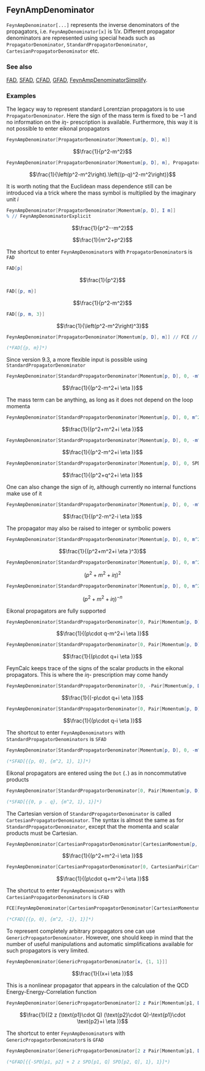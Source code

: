 ## FeynAmpDenominator

`FeynAmpDenominator[...]` represents the inverse denominators of the propagators, i.e. `FeynAmpDenominator[x]` is $1/x$. Different propagator denominators are represented using special heads such as `PropagatorDenominator`, `StandardPropagatorDenominator`, `CartesianPropagatorDenominator` etc.

### See also

[FAD](FAD), [SFAD](SFAD), [CFAD](CFAD), [GFAD](GFAD), [FeynAmpDenominatorSimplify](FeynAmpDenominatorSimplify).

### Examples

The legacy way to represent standard Lorentzian propagators is to use `PropagatorDenominator`. Here the sign of the mass term is fixed to be $-1$ and no information on the $i \eta$- prescription is available. Furthermore, this way it is not possible to enter eikonal propagators

```mathematica
FeynAmpDenominator[PropagatorDenominator[Momentum[p, D], m]]
```

$$\frac{1}{p^2-m^2}$$

```mathematica
FeynAmpDenominator[PropagatorDenominator[Momentum[p, D], m], PropagatorDenominator[Momentum[p - q, D], m]]
```

$$\frac{1}{\left(p^2-m^2\right).\left((p-q)^2-m^2\right)}$$

It is worth noting that the Euclidean mass dependence still can be introduced via a trick where the mass symbol is multiplied by the imaginary unit $i$

```mathematica
FeynAmpDenominator[PropagatorDenominator[Momentum[p, D], I m]]
% // FeynAmpDenominatorExplicit
```

$$\frac{1}{p^2--m^2}$$

$$\frac{1}{m^2+p^2}$$

The shortcut to enter `FeynAmpDenominator`s with `PropagatorDenominator`s is `FAD`

```mathematica
FAD[p]
```

$$\frac{1}{p^2}$$

```mathematica
FAD[{p, m}]
```

$$\frac{1}{p^2-m^2}$$

```mathematica
FAD[{p, m, 3}]
```

$$\frac{1}{\left(p^2-m^2\right)^3}$$

```mathematica
FeynAmpDenominator[PropagatorDenominator[Momentum[p, D], m]] // FCE // StandardForm

(*FAD[{p, m}]*)
```

Since version 9.3, a more flexible input is possible using `StandardPropagatorDenominator`

```mathematica
FeynAmpDenominator[StandardPropagatorDenominator[Momentum[p, D], 0, -m^2, {1, 1}]]
```

$$\frac{1}{(p^2-m^2+i \eta )}$$

The mass term can be anything, as long as it does not depend on the loop momenta

```mathematica
FeynAmpDenominator[StandardPropagatorDenominator[Momentum[p, D], 0, m^2, {1, 1}]]
```

$$\frac{1}{(p^2+m^2+i \eta )}$$

```mathematica
FeynAmpDenominator[StandardPropagatorDenominator[Momentum[p, D], 0, -m^2, {1, 1}]]
```

$$\frac{1}{(p^2-m^2+i \eta )}$$

```mathematica
FeynAmpDenominator[StandardPropagatorDenominator[Momentum[p, D], 0, SPD[q, q], {1, 1}]]
```

$$\frac{1}{(p^2+q^2+i \eta )}$$

One can also change the sign of $i \eta$, although currently no internal functions make use of it

```mathematica
FeynAmpDenominator[StandardPropagatorDenominator[Momentum[p, D], 0, -m^2, {1, -1}]]
```

$$\frac{1}{(p^2-m^2-i \eta )}$$

The propagator may also be raised to integer or symbolic powers

```mathematica
FeynAmpDenominator[StandardPropagatorDenominator[Momentum[p, D], 0, m^2, {3, 1}]]
```

$$\frac{1}{(p^2+m^2+i \eta )^3}$$

```mathematica
FeynAmpDenominator[StandardPropagatorDenominator[Momentum[p, D], 0, m^2, {-2, 1}]]
```

$$(p^2+m^2+i \eta )^2$$

```mathematica
FeynAmpDenominator[StandardPropagatorDenominator[Momentum[p, D], 0, m^2, {n, 1}]]
```

$$(p^2+m^2+i \eta )^{-n}$$

Eikonal propagators are fully supported

```mathematica
FeynAmpDenominator[StandardPropagatorDenominator[0, Pair[Momentum[p, D], Momentum[q, D]], -m^2, {1, 1}]]
```

$$\frac{1}{(p\cdot q-m^2+i \eta )}$$

```mathematica
FeynAmpDenominator[StandardPropagatorDenominator[0, Pair[Momentum[p, D], Momentum[q, D]], 0, {1, 1}]]
```

$$\frac{1}{(p\cdot q+i \eta )}$$

FeynCalc keeps trace of the signs of the scalar products in the eikonal propagators. This is where the  $i \eta$- prescription may come handy

```mathematica
FeynAmpDenominator[StandardPropagatorDenominator[0, -Pair[Momentum[p, D], Momentum[q, D]], 0, {1, 1}]]
```

$$\frac{1}{(-p\cdot q+i \eta )}$$

```mathematica
FeynAmpDenominator[StandardPropagatorDenominator[0, Pair[Momentum[p, D], Momentum[q, D]], 0, {1, -1}]]
```

$$\frac{1}{(p\cdot q-i \eta )}$$

The shortcut to enter `FeynAmpDenominators` with `StandardPropagatorDenominators` is `SFAD`

```mathematica
FeynAmpDenominator[StandardPropagatorDenominator[Momentum[p, D], 0, -m^2, {1, 1}]] // FCE // StandardForm

(*SFAD[{{p, 0}, {m^2, 1}, 1}]*)
```

Eikonal propagators are entered using the `Dot` (`.`) as in noncommutative products

```mathematica
FeynAmpDenominator[StandardPropagatorDenominator[0, Pair[Momentum[p, D], Momentum[q, D]], -m^2, {1, 1}]] // FCE // StandardForm

(*SFAD[{{0, p . q}, {m^2, 1}, 1}]*)
```

The Cartesian version of `StandardPropagatorDenominator` is called `CartesianPropagatorDenominator`. The syntax is almost the same as for `StandardPropagatorDenominator`, except that the momenta and scalar products must be Cartesian.

```mathematica
FeynAmpDenominator[CartesianPropagatorDenominator[CartesianMomentum[p, D - 1], 0, m^2, {1, -1}]]
```

$$\frac{1}{(p^2+m^2-i \eta )}$$

```mathematica
FeynAmpDenominator[CartesianPropagatorDenominator[0, CartesianPair[CartesianMomentum[p, D - 1], CartesianMomentum[q, D - 1]], m^2, {1, -1}]]
```

$$\frac{1}{(p\cdot q+m^2-i \eta )}$$

The shortcut to enter `FeynAmpDenominators` with `CartesianPropagatorDenominators` is `CFAD`

```mathematica
FCE[FeynAmpDenominator[CartesianPropagatorDenominator[CartesianMomentum[p, D - 1], 0, m^2, {1, -1}]]] // StandardForm

(*CFAD[{{p, 0}, {m^2, -1}, 1}]*)
```

To represent completely arbitrary propagators one can use `GenericPropagatorDenominator`. However, one should keep in mind that the number of useful manipulations and automatic simplifications available for such propagators is very limited.

```mathematica
FeynAmpDenominator[GenericPropagatorDenominator[x, {1, 1}]]
```

$$\frac{1}{(x+i \eta )}$$

This is a nonlinear propagator that appears in the calculation of the QCD Energy-Energy-Correlation function

```mathematica
FeynAmpDenominator[GenericPropagatorDenominator[2 z Pair[Momentum[p1, D], Momentum[Q, D]] Pair[Momentum[p2, D], Momentum[Q, D]] - Pair[Momentum[p1, D], Momentum[p2, D]], {1, 1}]]
```

$$\frac{1}{(2 z (\text{p1}\cdot Q) (\text{p2}\cdot Q)-\text{p1}\cdot \text{p2}+i \eta )}$$

The shortcut to enter `FeynAmpDenominator`s with `GenericPropagatorDenominator`s is `GFAD`

```mathematica
FeynAmpDenominator[GenericPropagatorDenominator[2 z Pair[Momentum[p1, D], Momentum[Q, D]] Pair[Momentum[p2, D], Momentum[Q, D]] - Pair[Momentum[p1, D], Momentum[p2, D]], {1, 1}]] // FCE // StandardForm

(*GFAD[{{-SPD[p1, p2] + 2 z SPD[p1, Q] SPD[p2, Q], 1}, 1}]*)
```